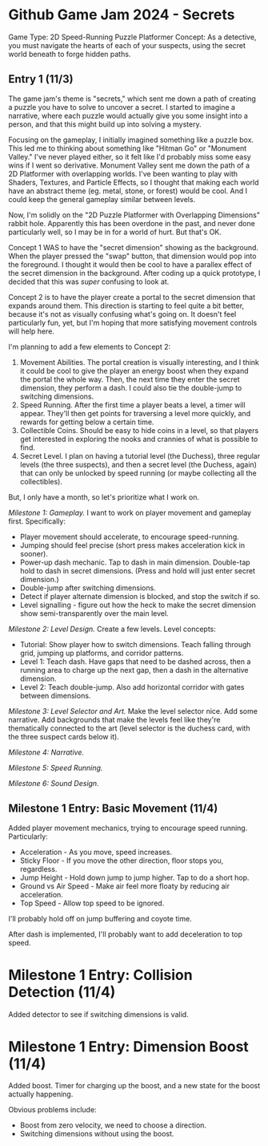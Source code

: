 # Github Game Jam 2024 - Secrets

Game Type: 2D Speed-Running Puzzle Platformer
Concept: As a detective, you must navigate the hearts of each of your suspects,
using the secret world beneath to forge hidden paths.

## Entry 1 (11/3)

The game jam's theme is "secrets," which sent me down a path of creating a puzzle
you have to solve to uncover a secret. I started to imagine a narrative, where
each puzzle would actually give you some insight into a person, and that this
might build up into solving a mystery.

Focusing on the gameplay, I initially imagined something like a puzzle box. This
led me to thinking about something like "Hitman Go" or "Monument Valley." I've
never played either, so it felt like I'd probably miss some easy wins if I went
so derivative. Monument Valley sent me down the path of a 2D Platformer with
overlapping worlds. I've been wanting to play with Shaders, Textures, and
Particle Effects, so I thought that making each world have an abstract theme
(eg. metal, stone, or forest) would be cool. And I could keep the general
gameplay similar between levels.

Now, I'm solidly on the "2D Puzzle Platformer with Overlapping Dimensions" rabbit
hole. Apparently this has been overdone in the past, and never done particularly
well, so I may be in for a world of hurt. But that's OK.

Concept 1 WAS to have the "secret dimension" showing as the background. When the
player pressed the "swap" button, that dimension would pop into the foreground.
I thought it would then be cool to have a parallex effect of the secret dimension
in the background. After coding up a quick prototype, I decided that this was
*super* confusing to look at.

Concept 2 is to have the player create a portal to the secret dimension that
expands around them. This direction is starting to feel quite a bit better,
because it's not as visually confusing what's going on. It doesn't feel
particularly fun, yet, but I'm hoping that more satisfying movement controls will
help here.

I'm planning to add a few elements to Concept 2:
1. Movement Abilities. The portal creation is visually interesting, and I think
  it could be cool to give the player an energy boost when they expand the
  portal the whole way. Then, the next time they enter the secret dimension,
  they perform a dash. I could also tie the double-jump to switching dimensions.
2. Speed Running. After the first time a player beats a level, a timer will
  appear. They'll then get points for traversing a level more quickly, and
  rewards for getting below a certain time.
3. Collectible Coins. Should be easy to hide coins in a level, so that players
  get interested in exploring the nooks and crannies of what is possible to find.
4. Secret Level. I plan on having a tutorial level (the Duchess), three regular
  levels (the three suspects), and then a secret level (the Duchess, again) that
  can only be unlocked by speed running (or maybe collecting all the
  collectibles).

But, I only have a month, so let's prioritize what I work on.

*Milestone 1: Gameplay.* I want to work on player movement and gameplay first.
Specifically:
* Player movement should accelerate, to encourage speed-running.
* Jumping should feel precise (short press makes acceleration kick in sooner).
* Power-up dash mechanic. Tap to dash in main dimension. Double-tap hold to dash
  in secret dimensions. (Press and hold will just enter secret dimension.)
* Double-jump after switching dimensions.
* Detect if player alternate dimension is blocked, and stop the switch if so.
* Level signalling - figure out how the heck to make the secret dimension show
  semi-transparently over the main level.

*Milestone 2: Level Design.* Create a few levels. Level concepts:
* Tutorial: Show player how to switch dimensions. Teach falling through grid,
  jumping up platforms, and corridor patterns.
* Level 1: Teach dash. Have gaps that need to be dashed across, then a running
  area to charge up the next gap, then a dash in the alternative dimension.
* Level 2: Teach double-jump. Also add horizontal corridor with gates between
  dimensions.

*Milestone 3: Level Selector and Art.* Make the level selector nice. Add some
narrative. Add backgrounds that make the levels feel like they're thematically
connected to the art (level selector is the duchess card, with the three suspect
cards below it).

*Milestone 4: Narrative.*

*Milestone 5: Speed Running.*

*Milestone 6: Sound Design.*


## Milestone 1 Entry: Basic Movement (11/4)

Added player movement mechanics, trying to encourage speed running. Particularly:
* Acceleration - As you move, speed increases.
* Sticky Floor - If you move the other direction, floor stops you, regardless.
* Jump Height - Hold down jump to jump higher. Tap to do a short hop.
* Ground vs Air Speed - Make air feel more floaty by reducing air acceleration.
* Top Speed - Allow top speed to be ignored.

I'll probably hold off on jump buffering and coyote time.

After dash is implemented, I'll probably want to add deceleration to top speed.

# Milestone 1 Entry: Collision Detection (11/4)

Added detector to see if switching dimensions is valid.

# Milestone 1 Entry: Dimension Boost (11/4)

Added boost. Timer for charging up the boost, and a new state for the boost
actually happening.

Obvious problems include:
* Boost from zero velocity, we need to choose a direction.
* Switching dimensions without using the boost.
